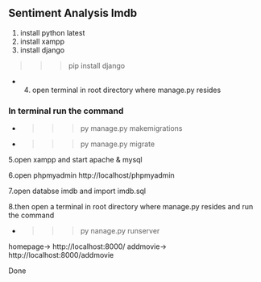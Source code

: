 ## Sentiment Analysis Imdb

1. install python latest
2. install xampp
3. install django
>>> pip install django
- 4. open terminal in root directory where manage.py resides

### In terminal run the command

- >>> py manage.py makemigrations

- >>> py manage.py migrate

5.open xampp and start apache & mysql

6.open phpmyadmin http://localhost/phpmyadmin

7.open databse imdb and import imdb.sql

8.then open a terminal in root directory where manage.py resides and run the command
- >>> py nanage.py runserver


    

homepage-> http://localhost:8000/
addmovie-> http://localhost:8000/addmovie
    
    
Done